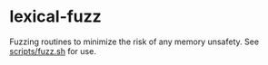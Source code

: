 # lexical-fuzz

Fuzzing routines to minimize the risk of any memory unsafety. See [scripts/fuzz.sh](/scripts/fuzz.sh) for use.
